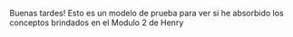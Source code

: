 Buenas tardes!
Esto es un modelo de prueba para ver si he absorbido los conceptos brindados en el Modulo 2 de Henry
